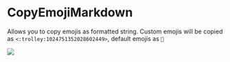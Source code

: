 # CopyEmojiMarkdown

Allows you to copy emojis as formatted string. Custom emojis will be copied as `<:trolley:1024751352028602449>`, default emojis as `🛒`

![](https://github.com/Vendicated/Roflcord/assets/45497981/417f345a-7031-4fe7-8e42-e238870cd547)
